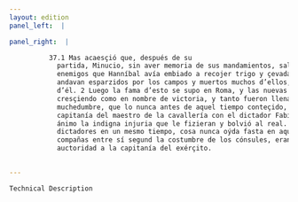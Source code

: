 ```yaml
---
layout: edition
panel_left:  |

panel_right:  |

          37.1 Mas acaesçió que, después de su
            partida, Minucio, sin aver memoria de sus mandamientos, salteó çierta gente de los
            enemigos que Hanníbal avía embiado a recojer trigo y çevada, y
            andavan esparzidos por los campos y muertos muchos d’ellos, metiolos en el real fuyendo
            d’él. 2 Luego la fama d’esto se supo en Roma, y las nuevas d’ello fueron
            cresçiendo como en nombre de victoria, y tanto fueron llenas d’esto las orejas de la
            muchedumbre, que lo nunca antes de aquel tiempo conteçido, a desora fue egualada la
            capitanía del maestro de la cavallería con el dictador Fabio. El qual sufrió con grande
            ánimo la indigna injuria que le fizieran y bolvió al real. 3 Ya avía dos
            dictadores en un mesmo tiempo, cosa nunca oýda fasta en aquel día y, divididas las
            compañas entre sí segund la costumbre de los cónsules, eran prefiridos con egual
            auctoridad a la capitanía del exérçito.
        

---
```



    Technical Description

